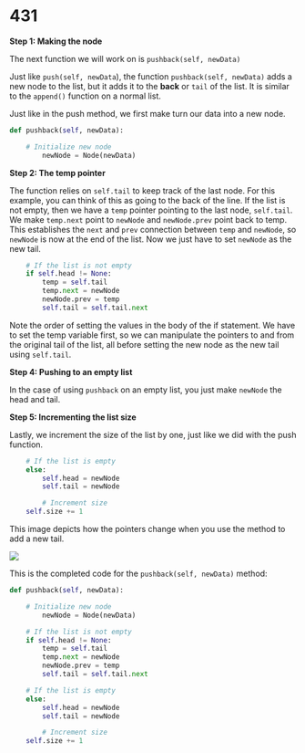 # 431

**Step 1: Making the node**

The next function we will work on is `pushback(self, newData)`

Just like `push(self, newData`\), the function `pushback(self, newData)` adds a new node to the list, but it adds it to the **back** or `tail` of the list. It is similar to the `append()` function on a normal list.

Just like in the push method, we first make turn our data into a new node.

```python
def pushback(self, newData): 

    # Initialize new node
        newNode = Node(newData)
```

**Step 2: The temp pointer**

The function relies on `self.tail` to keep track of the last node. For this example, you can think of this as going to the back of the line. If the list is not empty, then we have a `temp` pointer pointing to the last node, `self.tail`. We make `temp.next` point to `newNode` and `newNode.prev` point back to temp. This establishes the `next` and `prev` connection between `temp` and `newNode`, so `newNode` is now at the end of the list. Now we just have to set `newNode` as the new tail.

```python
    # If the list is not empty
    if self.head != None: 
        temp = self.tail
        temp.next = newNode
        newNode.prev = temp
        self.tail = self.tail.next
```

Note the order of setting the values in the body of the if statement. We have to set the temp variable first, so we can manipulate the pointers to and from the original tail of the list, all before setting the new node as the new tail using `self.tail`.

**Step 4: Pushing to an empty list**

In the case of using `pushback` on an empty list, you just make `newNode` the head and tail.

**Step 5: Incrementing the list size**

Lastly, we increment the size of the list by one, just like we did with the push function.

```python
    # If the list is empty
    else:
        self.head = newNode 
        self.tail = newNode

        # Increment size
    self.size += 1
```

This image depicts how the pointers change when you use the method to add a new tail.

![](https://media.geeksforgeeks.org/wp-content/cdn-uploads/gq/2014/03/DLL_add_end1.png)

This is the completed code for the `pushback(self, newData)` method:

```python
def pushback(self, newData): 

    # Initialize new node
        newNode = Node(newData) 

    # If the list is not empty
    if self.head != None: 
        temp = self.tail
        temp.next = newNode
        newNode.prev = temp
        self.tail = self.tail.next

    # If the list is empty
    else:
        self.head = newNode 
        self.tail = newNode

        # Increment size
    self.size += 1
```

